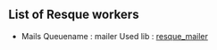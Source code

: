 ## List of Resque workers

* Mails
  Queuename : mailer
  Used lib  : [resque_mailer](https://github.com/zapnap/resque_mailer)